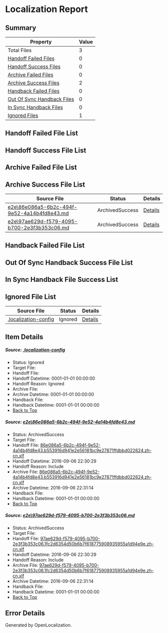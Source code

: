 # <a name='report-top'></a> Localization Report

## Summary
 Property | Value 
 -------- | ----- 
 Total Files | 3
[ Handoff Failed Files ](#handoff-failed-list)| 0
[ Handoff Success Files ](#handoff-success-list)| 0
[ Archive Failed Files ](#archive-failed-list)| 0
[ Archive Success Files ](#archive-success-list)| 2
[ Handback Failed Files ](#handback-failed-list)| 0
[ Out Of Sync Handback Files ](#outofsync-handback-success-list)| 0
[ In Sync Handback Files ](#insync-handback-success-list)| 0
[ Ignored Files ](#ignored-list)| 1

## <a name='handoff-failed-list'></a> Handoff Failed File List

## <a name='handoff-success-list'></a> Handoff Success File List

## <a name='archive-failed-list'></a> Archive Failed File List

## <a name='archive-success-list'></a> Archive Success File List
 Source File | Status | Details 
 ----------- | ------ | ------- 
 [e2e\86e086a5-6b2c-494f-9e52-4a14b4fd8e43.md](https://github.com/OpenLocalizationTestOrg/ol-test0/blob/d47c1696de41b50cad0d033e3caf6c6d4bfcb8ef/e2e/86e086a5-6b2c-494f-9e52-4a14b4fd8e43.md) | ArchivedSuccess | [Details](#d690b7be187a21ed3c5f32998ee053bfaf6d045f1)
 [e2e\97ae629d-f579-4095-b700-2e3f3b353c06.md](https://github.com/OpenLocalizationTestOrg/ol-test0/blob/d47c1696de41b50cad0d033e3caf6c6d4bfcb8ef/e2e/97ae629d-f579-4095-b700-2e3f3b353c06.md) | ArchivedSuccess | [Details](#10bcbb8f978d7ae5be6eb0b7df03b52ca2e10c882)

## <a name='handback-failed-list'></a> Handback Failed File List

## <a name='outofsync-handback-success-list'></a> Out Of Sync Handback Success File List

## <a name='insync-handback-success-list'></a> In Sync Handback File Success List

## <a name='ignored-list'></a> Ignored File List
 Source File | Status | Details 
 ----------- | ------ | ------- 
 [.localization-config](https://github.com/OpenLocalizationTestOrg/ol-test0/blob/d47c1696de41b50cad0d033e3caf6c6d4bfcb8ef/.localization-config) | Ignored | [Details](#3d4f252ac210baf56311d7e97dcc2db10974dbd20)

## Item Details
##### <a name='3d4f252ac210baf56311d7e97dcc2db10974dbd20'></a> Source: [.localization-config](https://github.com/OpenLocalizationTestOrg/ol-test0/blob/d47c1696de41b50cad0d033e3caf6c6d4bfcb8ef/.localization-config)
* Status: Ignored
* Target File: 
* Handoff File: 
* Handoff Datetime: 0001-01-01 00:00:00
* Handoff Reason: Ignored
* Archive File: 
* Archive Datetime: 0001-01-01 00:00:00
* Handback File: 
* Handback Datetime: 0001-01-01 00:00:00
* [Back to Top](#report-top)

##### <a name='d690b7be187a21ed3c5f32998ee053bfaf6d045f1'></a> Source: [e2e\86e086a5-6b2c-494f-9e52-4a14b4fd8e43.md](https://github.com/OpenLocalizationTestOrg/ol-test0/blob/d47c1696de41b50cad0d033e3caf6c6d4bfcb8ef/e2e/86e086a5-6b2c-494f-9e52-4a14b4fd8e43.md)
* Status: ArchivedSuccess
* Target File: 
* Handoff File: [86e086a5-6b2c-494f-9e52-4a14b4fd8e43.b553916d941e2e56181bc9e27871ffdbbd022624.zh-cn.xlf](https://github.com/OpenLocalizationTestOrg/ol-test0-handoff/blob/2853ccb9c276204bb97d21b288963cb47f9841b7/ol-handoff/OpenLocalizationTestOrg/ol-test0-zhcn/ci/ht/86e086a5-6b2c-494f-9e52-4a14b4fd8e43.b553916d941e2e56181bc9e27871ffdbbd022624.zh-cn.xlf)
* Handoff Datetime: 2016-09-06 22:30:29
* Handoff Reason: Include
* Archive File: [86e086a5-6b2c-494f-9e52-4a14b4fd8e43.b553916d941e2e56181bc9e27871ffdbbd022624.zh-cn.xlf](https://github.com/OpenLocalizationTestOrg/ol-test0-handoff/blob/5a1460fe5f4e950e1d3d3a5e9014f7470477e761/ol-archive/OpenLocalizationTestOrg/ol-test0-zhcn/ci/ht/86e086a5-6b2c-494f-9e52-4a14b4fd8e43.b553916d941e2e56181bc9e27871ffdbbd022624.zh-cn.xlf)
* Archive Datetime: 2016-09-06 22:31:14
* Handback File: 
* Handback Datetime: 0001-01-01 00:00:00
* [Back to Top](#report-top)

##### <a name='10bcbb8f978d7ae5be6eb0b7df03b52ca2e10c882'></a> Source: [e2e\97ae629d-f579-4095-b700-2e3f3b353c06.md](https://github.com/OpenLocalizationTestOrg/ol-test0/blob/d47c1696de41b50cad0d033e3caf6c6d4bfcb8ef/e2e/97ae629d-f579-4095-b700-2e3f3b353c06.md)
* Status: ArchivedSuccess
* Target File: 
* Handoff File: [97ae629d-f579-4095-b700-2e3f3b353c06.1fc2d6354d50b6b7f618775908935955a1d94e9e.zh-cn.xlf](https://github.com/OpenLocalizationTestOrg/ol-test0-handoff/blob/2853ccb9c276204bb97d21b288963cb47f9841b7/ol-handoff/OpenLocalizationTestOrg/ol-test0-zhcn/ci/ht/97ae629d-f579-4095-b700-2e3f3b353c06.1fc2d6354d50b6b7f618775908935955a1d94e9e.zh-cn.xlf)
* Handoff Datetime: 2016-09-06 22:30:29
* Handoff Reason: Include
* Archive File: [97ae629d-f579-4095-b700-2e3f3b353c06.1fc2d6354d50b6b7f618775908935955a1d94e9e.zh-cn.xlf](https://github.com/OpenLocalizationTestOrg/ol-test0-handoff/blob/5a1460fe5f4e950e1d3d3a5e9014f7470477e761/ol-archive/OpenLocalizationTestOrg/ol-test0-zhcn/ci/ht/97ae629d-f579-4095-b700-2e3f3b353c06.1fc2d6354d50b6b7f618775908935955a1d94e9e.zh-cn.xlf)
* Archive Datetime: 2016-09-06 22:31:14
* Handback File: 
* Handback Datetime: 0001-01-01 00:00:00
* [Back to Top](#report-top)


## Error Details

Generated by OpenLocalization.
